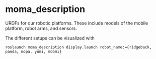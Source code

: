 # moma_description

URDFs for our robotic platforms.
These include models of the mobile platform, robot arms, and sensors.

The different setups can be visualized with

```
roslaunch moma_description display.launch robot_name:={ridgeback, panda, mopa, yumi, mobmi}
```
